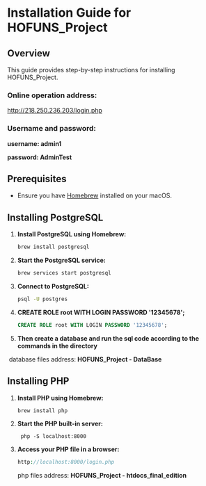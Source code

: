 # Installation Guide for HOFUNS_Project

## Overview

This guide provides step-by-step instructions for installing HOFUNS_Project.



### Online operation address: 

http://218.250.236.203/login.php



### Username and password:

**username:  admin1**

**password:  AdminTest**



## Prerequisites

- Ensure you have [Homebrew](https://brew.sh/) installed on your macOS.

## Installing PostgreSQL

1. **Install PostgreSQL using Homebrew:**

   ```bash
   brew install postgresql
   ```

2. **Start the PostgreSQL service:**

   ```bash
   brew services start postgresql
   ```

3. **Connect to PostgreSQL:**

   ```bash
   psql -U postgres
   ```

4. **CREATE ROLE root WITH LOGIN PASSWORD '12345678';**

   ```sql
   CREATE ROLE root WITH LOGIN PASSWORD '12345678';
   ```

5. **Then create a database and run the sql code according to the commands in the directory**

​		database files address:    **HOFUNS_Project - DataBase**

## Installing PHP

1. **Install PHP using Homebrew:**

   ```bash
   brew install php
   ```

2. **Start the PHP built-in server:**

   ```
    php -S localhost:8000
   ```

3. **Access your PHP file in a browser:**

   ```php
   http://localhost:8000/login.php
   ```

   php files address:  **HOFUNS_Project - htdocs_final_edition**

